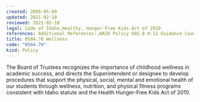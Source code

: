 ```yaml
---
created: 2006-05-09
updated: 2021-02-10
reviewed: 2021-02-10
legal: Code of Idaho,Healthy, Hunger-Free Kids Act of 2010
references: Additional References:,WASD Policy 602.8 K-12 Guidance Counseling Programs,WASD Policy 602.4 Health Education
title: 0504.70 Wellness
code: "0504.70"
kind: Policy
---
```


The Board of Trustees recognizes the importance of childhood wellness in academic success, and directs the Superintendent or designee to develop procedures that support the physical, social, mental and emotional health of our students through wellness, nutrition, and physical fitness programs consistent with Idaho statute and the Health Hunger-Free Kids Act of 2010.
